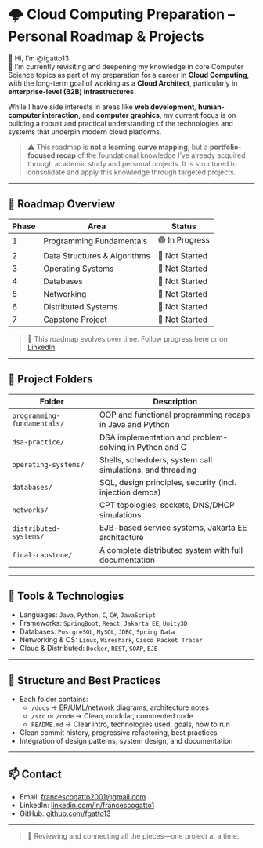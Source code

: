 # 🌩️ Cloud Computing Preparation – Personal Roadmap & Projects

👋 Hi, I’m @fgatto13  
🌱 I’m currently revisiting and deepening my knowledge in core Computer Science topics as part of my preparation for a career in **Cloud Computing**, with the long-term goal of working as a **Cloud Architect**, particularly in **enterprise-level (B2B) infrastructures**.

While I have side interests in areas like **web development**, **human-computer interaction**, and **computer graphics**, my current focus is on building a robust and practical understanding of the technologies and systems that underpin modern cloud platforms.  

> ⚠️ This roadmap is **not a learning curve mapping**, but a **portfolio-focused recap** of the foundational knowledge I’ve already acquired through academic study and personal projects. It is structured to consolidate and apply this knowledge through targeted projects.

---

## 🧭 Roadmap Overview

| Phase | Area                        | Status         |
|-------|-----------------------------|----------------|
| 1     | Programming Fundamentals     | 🟢 In Progress |
| 2     | Data Structures & Algorithms | 🔲 Not Started |
| 3     | Operating Systems            | 🔲 Not Started |
| 4     | Databases                    | 🔲 Not Started |
| 5     | Networking                   | 🔲 Not Started |
| 6     | Distributed Systems          | 🔲 Not Started |
| 7     | Capstone Project             | 🔲 Not Started |

> 🔄 This roadmap evolves over time. Follow progress here or on [LinkedIn](https://linkedin.com/in/francescogatto1).

---

## 📂 Project Folders

| Folder | Description |
|--------|-------------|
| `programming-fundamentals/` | OOP and functional programming recaps in Java and Python |
| `dsa-practice/`             | DSA implementation and problem-solving in Python and C |
| `operating-systems/`        | Shells, schedulers, system call simulations, and threading |
| `databases/`                | SQL, design principles, security (incl. injection demos) |
| `networks/`                 | CPT topologies, sockets, DNS/DHCP simulations |
| `distributed-systems/`      | EJB-based service systems, Jakarta EE architecture |
| `final-capstone/`           | A complete distributed system with full documentation |

---

## 🧪 Tools & Technologies

- Languages: `Java`, `Python`, `C`, `C#`, `JavaScript`
- Frameworks: `SpringBoot`, `React`, `Jakarta EE`, `Unity3D`
- Databases: `PostgreSQL`, `MySQL`, `JDBC`, `Spring Data`
- Networking & OS: `Linux`, `Wireshark`, `Cisco Packet Tracer`
- Cloud & Distributed: `Docker`, `REST`, `SOAP`, `EJB`

---

## 🧱 Structure and Best Practices

- Each folder contains:
  - `/docs` → ER/UML/network diagrams, architecture notes
  - `/src` or `/code` → Clean, modular, commented code
  - `README.md` → Clear intro, technologies used, goals, how to run
- Clean commit history, progressive refactoring, best practices
- Integration of design patterns, system design, and documentation

---

## 📫 Contact

- Email: francescogatto2001@gmail.com  
- LinkedIn: [linkedin.com/in/francescogatto1](https://linkedin.com/in/francescogatto1)  
- GitHub: [github.com/fgatto13](https://github.com/fgatto13)

---

> 🚀 Reviewing and connecting all the pieces—one project at a time.
